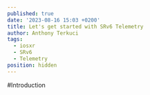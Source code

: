 ```yaml
---
published: true
date: '2023-08-16 15:03 +0200'
title: Let's get started with SRv6 Telemetry
author: Anthony Terkuci
tags:
  - iosxr
  - SRv6
  - Telemetry
position: hidden
---
```

#Introduction


